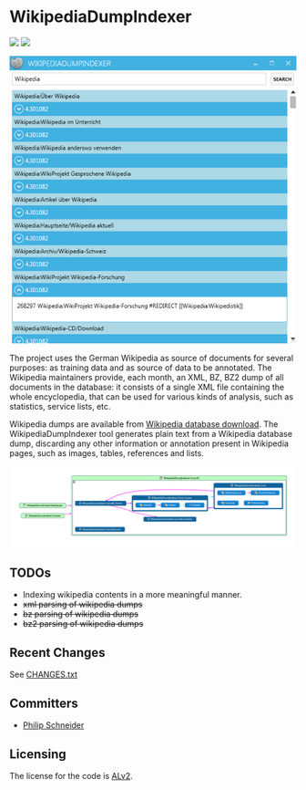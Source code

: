 # WikipediaDumpIndexer

![](https://img.shields.io/badge/.net-v4.5.2-blue.svg)
![](https://img.shields.io/badge/build-passing-green.svg)

![alt tag](https://github.com/PSneijder/WikipediaDumpIndexer/blob/master/Assets/WikipediaDumpIndexer.png)

The project uses the German Wikipedia as source of documents for several purposes: as training data and as source of data to be annotated.
The Wikipedia maintainers provide, each month, an XML, BZ, BZ2 dump of all documents in the database: it consists of a single XML file containing the whole encyclopedia, that can be used for various kinds of analysis, such as statistics, service lists, etc.

Wikipedia dumps are available from [Wikipedia database download](http://dumps.wikimedia.org/). 
The WikipediaDumpIndexer tool generates plain text from a Wikipedia database dump, discarding any other information or annotation present in Wikipedia pages, such as images, tables, references and lists.

![alt tag](https://github.com/PSneijder/WikipediaDumpIndexer/blob/master/Assets/CodeMap.png)

## TODOs
* Indexing wikipedia contents in a more meaningful manner.
* <strike>xml parsing of wikipedia dumps</strike>
* <strike>bz parsing of wikipedia dumps</strike>
* <strike>bz2 parsing of wikipedia dumps</strike>

## Recent Changes
See [CHANGES.txt](CHANGES.txt)

## Committers
* [Philip Schneider](https://github.com/PSneijder)

## Licensing
The license for the code is [ALv2](http://www.apache.org/licenses/LICENSE-2.0.html).
